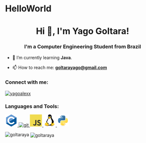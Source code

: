 # HelloWorld
<h1 align="center">Hi 👋, I'm Yago Goltara!</h1>
<h3 align="center">I'm a Computer Engineering Student from Brazil</h3>

- 🌱 I’m currently learning **Java**.

- 📫 How to reach me: **goltarayago@gmail.com**

<h3 align="left">Connect with me:</h3>
<p align="left">
<a href="https://instagram.com/yagoalexx" target="blank"><img align="center" src="https://raw.githubusercontent.com/rahuldkjain/github-profile-readme-generator/master/src/images/icons/Social/instagram.svg" alt="yagoalexx" height="30" width="40" /></a>
</p>

<h3 align="left">Languages and Tools:</h3>
<p align="left"> <a href="https://www.cprogramming.com/" target="_blank"> <img src="https://raw.githubusercontent.com/devicons/devicon/master/icons/c/c-original.svg" alt="c" width="40" height="40"/> </a> <a href="https://git-scm.com/" target="_blank"> <img src="https://www.vectorlogo.zone/logos/git-scm/git-scm-icon.svg" alt="git" width="40" height="40"/> </a> <a href="https://developer.mozilla.org/en-US/docs/Web/JavaScript" target="_blank"> <img src="https://raw.githubusercontent.com/devicons/devicon/master/icons/javascript/javascript-original.svg" alt="javascript" width="40" height="40"/> </a> <a href="https://www.linux.org/" target="_blank"> <img src="https://raw.githubusercontent.com/devicons/devicon/master/icons/linux/linux-original.svg" alt="linux" width="40" height="40"/> </a> <a href="https://www.python.org" target="_blank"> <img src="https://raw.githubusercontent.com/devicons/devicon/master/icons/python/python-original.svg" alt="python" width="40" height="40"/> </a> </p>

<p><img align="left" src="https://github-readme-stats.vercel.app/api/top-langs?username=goltaraya&show_icons=true&locale=en&layout=compact" alt="goltaraya" /></p>

<p>&nbsp;<img align="center" src="https://github-readme-stats.vercel.app/api?username=goltaraya&show_icons=true&locale=en" alt="goltaraya" /></p>
